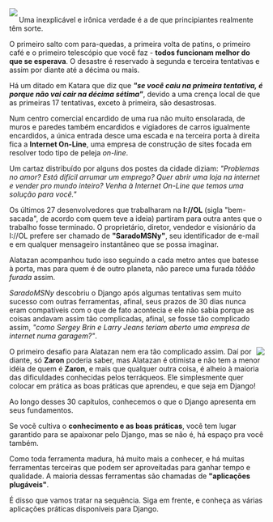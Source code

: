 <img src="http://www.aprendendodjango.com/media/img/ilustracao_9.gif" align="left"/>

Uma inexplicável e irônica verdade é a de que principiantes realmente têm sorte.

O primeiro salto com para-quedas, a primeira volta de patins, o primeiro café e o primeiro telescópio que você faz - **todos funcionam melhor do que se esperava**. O desastre é reservado à segunda e terceira tentativas e assim por diante até a décima ou mais.

Há um ditado em Katara que diz que _**"se você caiu na primeira tentativa, é porque não vai cair na décima sétima"**_, devido a uma crença local de que as primeiras 17 tentativas, exceto à primeira, são desastrosas.

Num centro comercial encardido de uma rua não muito ensolarada, de muros e paredes também encardidos e vigiadores de carros igualmente encardidos, a única entrada desce uma escada e na terceira porta à direita fica a **Internet On-Line**, uma empresa de construção de sites focada em resolver todo tipo de peleja *on-line*.

Um cartaz distribuído por alguns dos postes da cidade diziam: *"Problemas no amor? Está difícil arrumar um emprego? Quer abrir uma loja na internet e vender pro mundo inteiro? Venha à Internet On-Line que temos uma solução para você."*

Os últimos 27 desenvolvedores que trabalharam na **I://OL** (sigla "bem-sacada", de acordo com quem teve a ideia) partiram para outra antes que o trabalho fosse terminado. O proprietário, diretor, vendedor e visionário da I://OL prefere ser chamado de **"SaradoMSNy"**, seu identificador de e-mail e em qualquer mensageiro instantâneo que se possa imaginar.

Alatazan acompanhou tudo isso seguindo a cada metro antes que batesse à porta, mas para quem é de outro planeta, não parece uma furada *tããão furada* assim.

*SaradoMSNy* descobriu o Django após algumas tentativas sem muito sucesso com outras ferramentas, afinal, seus prazos de 30 dias nunca eram compatíveis com o que de fato acontecia e ele não sabia porque as coisas andavam assim tão complicadas, afinal, se fosse tão complicado assim, *"como Sergey Brin e Larry Jeans teriam aberto uma empresa de internet numa garagem?"*.

<img src="http://www.aprendendodjango.com/media/img/ilustracao_11.gif" align="right"/>

O primeiro desafio para Alatazan nem era tão complicado assim. Daí por diante, só **Zaron** poderia saber, mas Alatazan é otimista e não tem a menor idéia de quem é **Zaron**, e mais que qualquer outra coisa, é alheio à maioria das dificuldades conhecidas pelos terráqueos. Ele simplesmente quer colocar em prática as boas práticas que aprendeu, e que seja em Django!

Ao longo desses 30 capítulos, conhecemos o que o Django apresenta em seus fundamentos.

Se vocẽ cultiva o **conhecimento e as boas práticas**, você tem lugar garantido para se apaixonar pelo Django, mas se não é, há espaço pra você também.

Como toda ferramenta madura, há muito mais a conhecer, e há muitas ferramentas terceiras que podem ser aproveitadas para ganhar tempo e qualidade. A maioria dessas ferramentas são chamadas de **"aplicações plugáveis"**.

É disso que vamos tratar na sequência. Siga em frente, e conheça as várias aplicações práticas disponíveis para Django.


